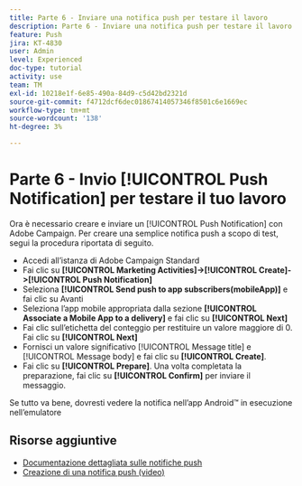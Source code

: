```yaml
---
title: Parte 6 - Inviare una notifica push per testare il lavoro
description: Parte 6 - Inviare una notifica push per testare il lavoro
feature: Push
jira: KT-4830
user: Admin
level: Experienced
doc-type: tutorial
activity: use
team: TM
exl-id: 10218e1f-6e85-490a-84d9-c5d42bd2321d
source-git-commit: f4712dcf6dec01867414057346f8501c6e1669ec
workflow-type: tm+mt
source-wordcount: '138'
ht-degree: 3%

---
```


# Parte 6 - Invio [!UICONTROL Push Notification] per testare il tuo lavoro

Ora è necessario creare e inviare un [!UICONTROL Push Notification] con Adobe Campaign. Per creare una semplice notifica push a scopo di test, segui la procedura riportata di seguito.

* Accedi all’istanza di Adobe Campaign Standard
* Fai clic su **[!UICONTROL Marketing Activities]->[!UICONTROL Create]->[!UICONTROL Push Notification]**
* Seleziona **[!UICONTROL Send push to app subscribers(mobileApp)]** e fai clic su Avanti
* Seleziona l’app mobile appropriata dalla sezione **[!UICONTROL Associate a Mobile App to a delivery]** e fai clic su **[!UICONTROL Next]**
* Fai clic sull’etichetta del conteggio per restituire un valore maggiore di 0. Fai clic su **[!UICONTROL Next]**
* Fornisci un valore significativo [!UICONTROL Message title] e [!UICONTROL Message body] e fai clic su **[!UICONTROL Create]**.
* Fai clic su **[!UICONTROL Prepare]**. Una volta completata la preparazione, fai clic su **[!UICONTROL Confirm]** per inviare il messaggio.

Se tutto va bene, dovresti vedere la notifica nell’app Android™ in esecuzione nell’emulatore

## Risorse aggiuntive

* [Documentazione dettagliata sulle notifiche push](https://experienceleague.adobe.com/docs/campaign-standard/using/communication-channels/push-notifications/about-push-notifications.html?lang=en)
* [Creazione di una notifica push (video)](/help/communication-channels/mobile/push-notifications/creating-a-push-notification.md)
